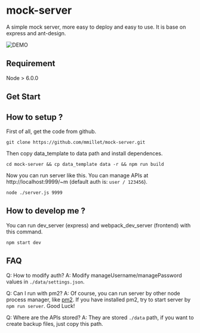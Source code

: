 # mock-server
  
  
  A simple mock server, more easy to deploy and easy to use. It is base on express and ant-design.
  
  
![DEMO](http://imgcache.dealmoon.com/thumbimg.dealmoon.com/dealmoon/637/9ca/b47/8900c3f1eaaab2a3af8e0fc.png_1400_0_3_51dd.png)

## Requirement
Node > 6.0.0

## Get Start
## How to setup ?

First of all, get the code from github.
```
git clone https://github.com/mmillet/mock-server.git
```

Then copy data_template to data path and install dependences.
```
cd mock-server && cp data_template data -r && npm run build
```

Now you can run server like this. You can manage APIs at http://localhost:9999/~m (default auth is: ```user / 123456```).
```
node ./server.js 9999
```

## How to develop me ?
You can run dev_server (express) and webpack_dev_server (frontend) with this command.
```
npm start dev
```

## FAQ
Q: How to modify auth?
A: Modify  manageUsername/managePassword values in ```./data/settings.json```.

Q: Can I run with pm2?
A: Of course, you can run server by other node process manager, like [pm2](https://github.com/Unitech/pm2). If you have installed pm2, try to start server by ```npm run server```. Good Luck!

Q: Where are the APIs stored?
A: They are stored ```./data``` path, if you want to create backup files, just copy this path.




